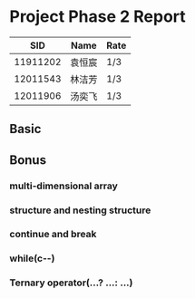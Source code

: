 # Project Phase 2 Report

| SID      | Name   | Rate |
| -------- | ------ | ---- |
| 11911202 | 袁恒宸 | 1/3  |
| 12011543 | 林洁芳 | 1/3  |
| 12011906 | 汤奕飞 | 1/3  |

## Basic



## Bonus

### multi-dimensional array

### structure and nesting structure

### continue and break

### while(c--)

### Ternary operator(...? ...: ...)